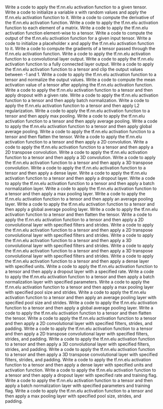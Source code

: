 Write a code to apply the tf.nn.elu activation function to a given tensor.
Write a code to initialize a variable x with random values and apply the tf.nn.elu activation function to it.
Write a code to compute the derivative of the tf.nn.elu activation function.
Write a code to apply the tf.nn.elu activation function to each element of a matrix.
Write a code to apply the tf.nn.elu activation function element-wise to a tensor.
Write a code to compute the output of the tf.nn.elu activation function for a given input tensor.
Write a code to initialize a placeholder x and apply the tf.nn.elu activation function to it.
Write a code to compute the gradients of a tensor passed through the tf.nn.elu activation function.
Write a code to apply the tf.nn.elu activation function to a convolutional layer output.
Write a code to apply the tf.nn.elu activation function to a fully connected layer output.
Write a code to apply the tf.nn.elu activation function to a tensor and clip the output values between -1 and 1.
Write a code to apply the tf.nn.elu activation function to a tensor and normalize the output values.
Write a code to compute the mean activation value of a tensor after applying the tf.nn.elu activation function.
Write a code to apply the tf.nn.elu activation function to a tensor and then apply dropout with a given rate.
Write a code to apply the tf.nn.elu activation function to a tensor and then apply batch normalization.
Write a code to apply the tf.nn.elu activation function to a tensor and then apply L2 regularization.
Write a code to apply the tf.nn.elu activation function to a tensor and then apply max pooling.
Write a code to apply the tf.nn.elu activation function to a tensor and then apply average pooling.
Write a code to apply the tf.nn.elu activation function to a tensor and then apply global average pooling.
Write a code to apply the tf.nn.elu activation function to a tensor and then flatten the tensor.
Write a code to apply the tf.nn.elu activation function to a tensor and then apply a 2D convolution.
Write a code to apply the tf.nn.elu activation function to a tensor and then apply a 2D transpose convolution.
Write a code to apply the tf.nn.elu activation function to a tensor and then apply a 3D convolution.
Write a code to apply the tf.nn.elu activation function to a tensor and then apply a 3D transpose convolution.
Write a code to apply the tf.nn.elu activation function to a tensor and then apply a dense layer.
Write a code to apply the tf.nn.elu activation function to a tensor and then apply a dropout layer.
Write a code to apply the tf.nn.elu activation function to a tensor and then apply a batch normalization layer.
Write a code to apply the tf.nn.elu activation function to a tensor and then apply a max pooling layer.
Write a code to apply the tf.nn.elu activation function to a tensor and then apply an average pooling layer.
Write a code to apply the tf.nn.elu activation function to a tensor and then apply a global average pooling layer.
Write a code to apply the tf.nn.elu activation function to a tensor and then flatten the tensor.
Write a code to apply the tf.nn.elu activation function to a tensor and then apply a 2D convolutional layer with specified filters and strides.
Write a code to apply the tf.nn.elu activation function to a tensor and then apply a 2D transpose convolutional layer with specified filters and strides.
Write a code to apply the tf.nn.elu activation function to a tensor and then apply a 3D convolutional layer with specified filters and strides.
Write a code to apply the tf.nn.elu activation function to a tensor and then apply a 3D transpose convolutional layer with specified filters and strides.
Write a code to apply the tf.nn.elu activation function to a tensor and then apply a dense layer with specified units.
Write a code to apply the tf.nn.elu activation function to a tensor and then apply a dropout layer with a specified rate.
Write a code to apply the tf.nn.elu activation function to a tensor and then apply a batch normalization layer with specified parameters.
Write a code to apply the tf.nn.elu activation function to a tensor and then apply a max pooling layer with specified pool size and strides.
Write a code to apply the tf.nn.elu activation function to a tensor and then apply an average pooling layer with specified pool size and strides.
Write a code to apply the tf.nn.elu activation function to a tensor and then apply a global average pooling layer.
Write a code to apply the tf.nn.elu activation function to a tensor and then flatten the tensor.
Write a code to apply the tf.nn.elu activation function to a tensor and then apply a 2D convolutional layer with specified filters, strides, and padding.
Write a code to apply the tf.nn.elu activation function to a tensor and then apply a 2D transpose convolutional layer with specified filters, strides, and padding.
Write a code to apply the tf.nn.elu activation function to a tensor and then apply a 3D convolutional layer with specified filters, strides, and padding.
Write a code to apply the tf.nn.elu activation function to a tensor and then apply a 3D transpose convolutional layer with specified filters, strides, and padding.
Write a code to apply the tf.nn.elu activation function to a tensor and then apply a dense layer with specified units and activation function.
Write a code to apply the tf.nn.elu activation function to a tensor and then apply a dropout layer with specified rate and training flag.
Write a code to apply the tf.nn.elu activation function to a tensor and then apply a batch normalization layer with specified parameters and training flag.
Write a code to apply the tf.nn.elu activation function to a tensor and then apply a max pooling layer with specified pool size, strides, and padding.